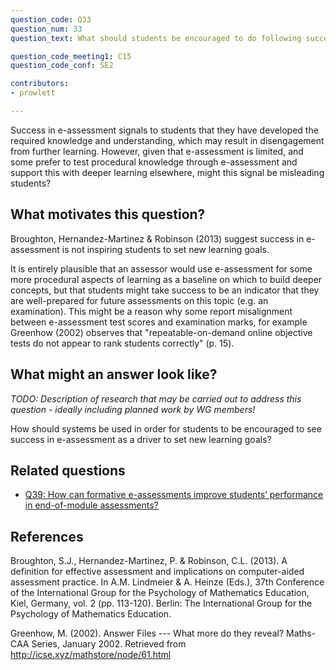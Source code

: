 ```yaml
---
question_code: Q33 
question_num: 33 
question_text: What should students be encouraged to do following success in e-assessment? 

question_code_meeting1: C15 
question_code_conf: SE2 

contributors: 
- prowlett

---
```

Success in e-assessment signals to students that they have developed the required knowledge and understanding, which may result in disengagement from further learning. However, given that e-assessment is limited, and some prefer to test procedural knowledge through e-assessment and support this with deeper learning elsewhere, might this signal be misleading students? 

## What motivates this question?

Broughton, Hernandez-Martinez & Robinson (2013) suggest success in e-assessment is not inspiring students to set new learning goals. 

It is entirely plausible that an assessor would use e-assessment for some more procedural aspects of learning as a baseline on which to build deeper concepts, but that students might take success to be an indicator that they are well-prepared for future assessments on this topic (e.g. an examination). This might be a reason why some report misalignment between e-assessment test scores and examination marks, for example Greenhow (2002) observes that "repeatable-on-demand online objective tests do not appear to rank students correctly" (p. 15).

## What might an answer look like?

*TODO: Description of research that may be carried out to address this question - ideally including planned work by WG members!*

How should systems be used in order for students to be encouraged to see success in e-assessment as a driver to set new learning goals?

## Related questions

* [Q39: How can formative e-assessments improve students’ performance in end-of-module assessments?](Q39)

## References

Broughton, S.J., Hernandez-Martinez, P. & Robinson, C.L. (2013). A definition for effective assessment and implications on computer-aided assessment practice. In A.M. Lindmeier & A. Heinze (Eds.), 37th Conference of the International Group for the Psychology of Mathematics Education, Kiel, Germany, vol. 2 (pp. 113-120). Berlin: The International Group for the Psychology of Mathematics Education.

Greenhow, M. (2002). Answer Files --- What more do they reveal? Maths-CAA Series, January 2002. Retrieved from http://icse.xyz/mathstore/node/61.html
